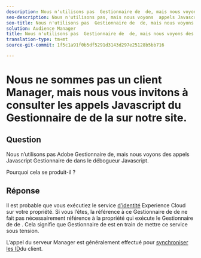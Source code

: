 ```yaml
---
description: Nous n'utilisons pas  Gestionnaire de  de, mais nous voyons des appels Javascript Gestionnaire de de  de Javascript dans le débogueur Javascript - Pourquoi ?
seo-description: Nous n'utilisons pas, mais nous voyons  appels Javascript Gestionnaire de  dans le débogueur Javascript - Pourquoi ?
seo-title: Nous n'utilisons pas  Gestionnaire de  de, mais nous voyons des appels Javascript Gestionnaire de de  de Javascript dans le débogueur Javascript - Pourquoi ?
solution: Audience Manager
title: Nous n'utilisons pas  Gestionnaire de  de, mais nous voyons des appels Javascript Gestionnaire de de  de Javascript dans le débogueur Javascript - Pourquoi ?
translation-type: tm+mt
source-git-commit: 1f5c1a91f0b5df5291d3143d297e25128b5bb716

---
```



# Nous ne sommes pas un client   Manager, mais nous vous invitons à consulter les appels Javascript du Gestionnaire de de la  sur notre site.

## Question

Nous n’utilisons pas Adobe  Gestionnaire de, mais nous voyons des appels Javascript Gestionnaire de dans le débogueur Javascript.

Pourquoi cela se produit-il ?

## Réponse

Il est probable que vous exécutiez le service [d’identité](https://docs.adobe.com/content/help/en/id-service/using/home.html) Experience Cloud sur votre propriété. Si vous l’êtes, la référence à ce  Gestionnaire de  de ne fait pas nécessairement référence à la propriété qui exécute le Gestionnaire de de . Cela signifie que  Gestionnaire de  est en train de mettre ce service sous tension.

L’appel du serveur   Manager est généralement effectué pour [synchroniser les ID](https://docs.adobe.com/content/help/en/id-service/using/id-service-api/methods/setcustomerids.html)du client.

